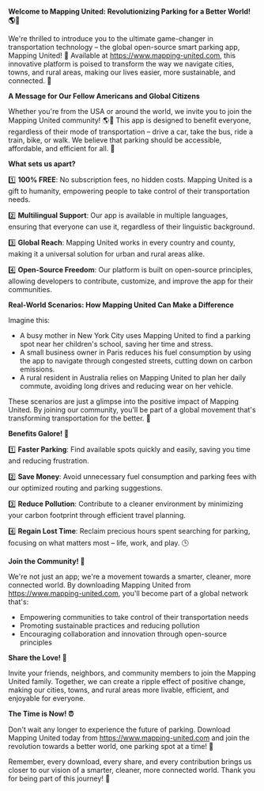 **Welcome to Mapping United: Revolutionizing Parking for a Better World! 🌎🚗**

We're thrilled to introduce you to the ultimate game-changer in transportation technology – the global open-source smart parking app, Mapping United! 🤩 Available at https://www.mapping-united.com, this innovative platform is poised to transform the way we navigate cities, towns, and rural areas, making our lives easier, more sustainable, and connected. 💚

**A Message for Our Fellow Americans and Global Citizens**

Whether you're from the USA or around the world, we invite you to join the Mapping United community! 🌎👥 This app is designed to benefit everyone, regardless of their mode of transportation – drive a car, take the bus, ride a train, bike, or walk. We believe that parking should be accessible, affordable, and efficient for all. 🚀

**What sets us apart?**

1️⃣ **100% FREE**: No subscription fees, no hidden costs. Mapping United is a gift to humanity, empowering people to take control of their transportation needs.

2️⃣ **Multilingual Support**: Our app is available in multiple languages, ensuring that everyone can use it, regardless of their linguistic background.

3️⃣ **Global Reach**: Mapping United works in every country and county, making it a universal solution for urban and rural areas alike.

4️⃣ **Open-Source Freedom**: Our platform is built on open-source principles, allowing developers to contribute, customize, and improve the app for their communities.

**Real-World Scenarios: How Mapping United Can Make a Difference**

Imagine this:

* A busy mother in New York City uses Mapping United to find a parking spot near her children's school, saving her time and stress.
* A small business owner in Paris reduces his fuel consumption by using the app to navigate through congested streets, cutting down on carbon emissions.
* A rural resident in Australia relies on Mapping United to plan her daily commute, avoiding long drives and reducing wear on her vehicle.

These scenarios are just a glimpse into the positive impact of Mapping United. By joining our community, you'll be part of a global movement that's transforming transportation for the better. 🌟

**Benefits Galore! 💪**

1️⃣ **Faster Parking**: Find available spots quickly and easily, saving you time and reducing frustration.

2️⃣ **Save Money**: Avoid unnecessary fuel consumption and parking fees with our optimized routing and parking suggestions.

3️⃣ **Reduce Pollution**: Contribute to a cleaner environment by minimizing your carbon footprint through efficient travel planning.

4️⃣ **Regain Lost Time**: Reclaim precious hours spent searching for parking, focusing on what matters most – life, work, and play. 🕒

**Join the Community! 👫**

We're not just an app; we're a movement towards a smarter, cleaner, more connected world. By downloading Mapping United from https://www.mapping-united.com, you'll become part of a global network that's:

* Empowering communities to take control of their transportation needs
* Promoting sustainable practices and reducing pollution
* Encouraging collaboration and innovation through open-source principles

**Share the Love! 🤗**

Invite your friends, neighbors, and community members to join the Mapping United family. Together, we can create a ripple effect of positive change, making our cities, towns, and rural areas more livable, efficient, and enjoyable for everyone.

**The Time is Now! ⏰**

Don't wait any longer to experience the future of parking. Download Mapping United today from https://www.mapping-united.com and join the revolution towards a better world, one parking spot at a time! 🚀

Remember, every download, every share, and every contribution brings us closer to our vision of a smarter, cleaner, more connected world. Thank you for being part of this journey! 🌟